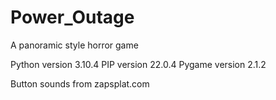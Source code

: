 # Power_Outage
A panoramic style horror game

Python version 3.10.4
PIP version 22.0.4
Pygame version 2.1.2

Button sounds from zapsplat.com
